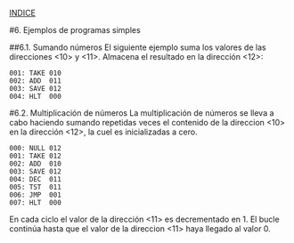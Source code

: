 
[INDICE](./README.md)

#6. Ejemplos de programas simples

##6.1. Sumando números
El siguiente ejemplo suma los valores de las direcciones <10> y <11>. Almacena
el resultado en la dirección <12>:
```
001: TAKE 010
002: ADD  011
003: SAVE 012
004: HLT  000
```

#6.2. Multiplicación de números
La multiplicación de números se lleva a cabo haciendo sumando repetidas veces el contenido
de la direccion <10> en la dirección <12>, la cuel es inicializadas a cero.
```
000: NULL 012
001: TAKE 012
002: ADD  010
003: SAVE 012
004: DEC  011
005: TST  011
006: JMP  001
007: HLT  000
```

En cada ciclo el valor de la dirección <11> es decrementado en 1. El bucle continúa hasta que el valor
de la direccion <11> haya llegado al valor 0.


